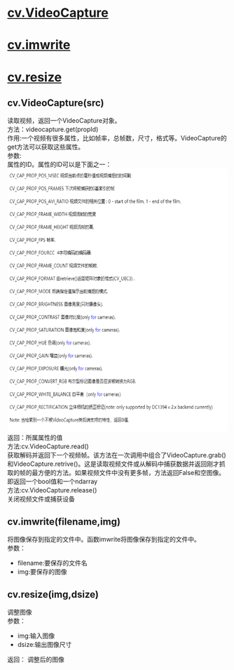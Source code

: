 # [cv.VideoCapture](#videocapture)
# [cv.imwrite](#imwrite)
# [cv.resize](#resize)
<div id="videocapture"></div>

## cv.VideoCapture(src)
读取视频，返回一个VideoCapture对象。<br>
方法：videocapture.get(propId)<br>
作用:一个视频有很多属性，比如帧率，总帧数，尺寸，格式等。VideoCapture的get方法可以获取这些属性。<br>
参数:<br>
属性的ID。属性的ID可以是下面之一：<br>
<img src="https://github.com/czwinner/AI_NOTES/blob/master/opencv/pictures/VideoCapture_get_ID%E5%B1%9E%E6%80%A7.png" width=600px height=600px><br>
返回：所属属性的值<br>
方法:cv.VideoCapture.read()<br>
获取解码并返回下一个视频帧。该方法在一次调用中组合了VideoCapture.grab()和VideoCapture.retrive()。这是读取视频文件或从解码中捕获数据并返回刚才抓取的帧的最方便的方法。如果视频文件中没有更多帧，方法返回False和空图像。即返回一个bool值和一个ndarray<br>
方法:cv.VideoCapture.release()<br>
关闭视频文件或捕获设备<br>
<div id="imwrite"></div>

## cv.imwrite(filename,img)
将图像保存到指定的文件中。函数imwrite将图像保存到指定的文件中。<br>
参数：<br>
* filename:要保存的文件名<br>
* img:要保存的图像<br>

<div id="resize"></div>

## cv.resize(img,dsize)
调整图像<br>
参数：<br>
* img:输入图像<br>
* dsize:输出图像尺寸<br>

返回：
调整后的图像
